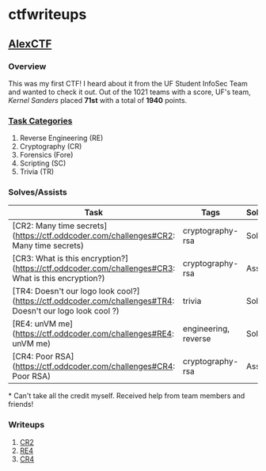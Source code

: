 # ctfwriteups

## [AlexCTF](https://ctftime.org/event/408)
### Overview
This was my first CTF! I heard about it from the UF Student InfoSec Team and wanted to check it out. Out of the 1021 teams with a score, UF's team, _Kernel Sanders_ placed **71st** with a total of **1940** points.

### [Task Categories](https://ctftime.org/event/408/tasks/)
1. Reverse Engineering (RE)
2.  Cryptography (CR)
3. Forensics (Fore)
4.  Scripting (SC)
5.  Trivia (TR)

### Solves/Assists
| Task | Tags | Solve/Assist | Points |
| --- | --- | --- | --- |
| [CR2: Many time secrets](https://ctf.oddcoder.com/challenges#CR2: Many time secrets) | cryptography-rsa | Solve\* | 100 |
| [CR3: What is this encryption?](https://ctf.oddcoder.com/challenges#CR3: What is this encryption?) | cryptography-rsa | Assist | 150 |
| [TR4: Doesn't our logo look cool?](https://ctf.oddcoder.com/challenges#TR4: Doesn't our logo look cool ?) | trivia | Solve | 40 |
| [RE4: unVM me](https://ctf.oddcoder.com/challenges#RE4: unVM me) | 	engineering, reverse | Solve\* | 250 |
| [CR4: Poor RSA](https://ctf.oddcoder.com/challenges#CR4: Poor RSA) | cryptography-rsa | Assist | 200 |
\* Can't take all the credit myself. Received help from team members and friends!

### Writeups
1. [CR2](https://github.com/corya14/ctfwriteups/blob/master/alexctf_cr2.md)
2. [RE4](https://github.com/corya14/ctfwriteups/blob/master/alexctf_re4.md)
3. [CR4](https://github.com/corya14/ctfwriteups/blob/master/alexctf_cr4.md)
